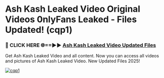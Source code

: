 # Ash Kash Leaked Video Original Videos 0nlyFans Leaked - Files Updated! (cqp1)

<h3>🔴 CLICK HERE 🌐==►► <a href="https://tinyurl.com/3hn5wdd3" rel="nofollow">Ash Kash Leaked Video Updated Files</a></h3>

Get Ash Kash Leaked Video and all content. Now you can access all videos and pictures of Ash Kash Leaked Video. New Updated Files 2025!

[![cqp1](https://i.imgur.com/4HnBqBT.gif)](https://tinyurl.com/3hn5wdd3)
